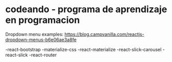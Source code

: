 # codeando - programa de aprendizaje en programacion

Dropdown menu examples: https://blog.campvanilla.com/reactjs-dropdown-menus-b6e06ae3a8fe


-react-bootstrap
-materialize-css
-react-materialize
-react-slick-carousel
-react-slick
-react-router
